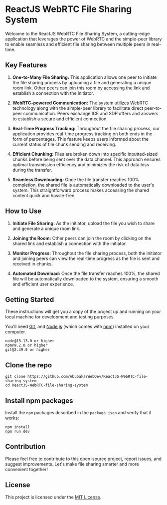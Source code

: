 # ReactJS WebRTC File Sharing System

Welcome to the ReactJS WebRTC File Sharing System, a cutting-edge application that leverages the power of WebRTC and the simple-peer library to enable seamless and efficient file sharing between multiple peers in real-time.

## Key Features

1. **One-to-Many File Sharing:** This application allows one peer to initiate the file sharing process by uploading a file and generating a unique room link. Other peers can join this room by accessing the link and establish a connection with the initiator.

2. **WebRTC-powered Communication:** The system utilizes WebRTC technology along with the simple-peer library to facilitate direct peer-to-peer communication. Peers exchange ICE and SDP offers and answers to establish a secure and efficient connection.

3. **Real-Time Progress Tracking:** Throughout the file sharing process, our application provides real-time progress tracking on both ends in the form of percentages. This feature keeps users informed about the current status of file chunk sending and receiving.

4. **Efficient Chunking:** Files are broken down into specific inputted-sized chunks before being sent over the data channel. This approach ensures optimal transmission efficiency and minimizes the risk of data loss during the transfer.

5. **Seamless Downloading:** Once the file transfer reaches 100% completion, the shared file is automatically downloaded to the user's system. This straightforward process makes accessing the shared content quick and hassle-free.

## How to Use

1. **Initiate File Sharing:** As the initiator, upload the file you wish to share and generate a unique room link.

2. **Joining the Room:** Other peers can join the room by clicking on the shared link and establish a connection with the initiator.

3. **Monitor Progress:** Throughout the file sharing process, both the initiator and joining peers can view the real-time progress as the file is sent and received in chunks.

4. **Automated Download:** Once the file transfer reaches 100%, the shared file will be automatically downloaded to the system, ensuring a smooth and efficient user experience.

## Getting Started

These instructions will get you a copy of the project up and running on your local machine for development and testing purposes.

You'll need [Git](https://git-scm.com), and [Node.js](https://nodejs.org/en/download/) (which comes with [npm](http://npmjs.com)) installed on your computer.

```
node@18.13.0 or higher
npm@9.2.0 or higher
git@2.39.0 or higher
```

## Clone the repo

```shell
git clone https://github.com/AbubakarWebDev/ReactJS-WebRTC-file-sharing-system
cd ReactJS-WebRTC-file-sharing-system
```

## Install npm packages

Install the `npm` packages described in the `package.json` and verify that it works:

```shell
npm install
npm run dev
```

## Contribution

Please feel free to contribute to this open-source project, report issues, and suggest improvements. Let's make file sharing smarter and more convenient together!

## License

This project is licensed under the [MIT License](LICENSE).
